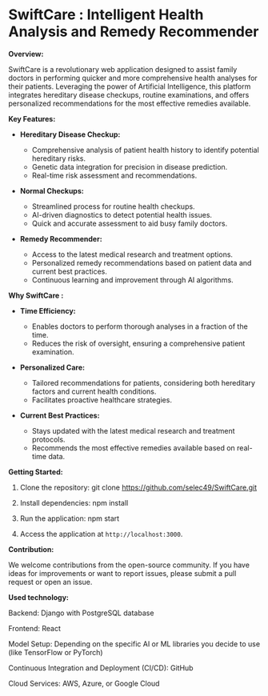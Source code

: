 # SwiftCare : Intelligent Health Analysis and Remedy Recommender

**Overview:**

SwiftCare is a revolutionary web application designed to assist family doctors in performing quicker and more comprehensive health analyses for their patients. Leveraging the power of Artificial Intelligence, this platform integrates hereditary disease checkups, routine examinations, and offers personalized recommendations for the most effective remedies available.

**Key Features:**

- **Hereditary Disease Checkup:**
  - Comprehensive analysis of patient health history to identify potential hereditary risks.
  - Genetic data integration for precision in disease prediction.
  - Real-time risk assessment and recommendations.

- **Normal Checkups:**
  - Streamlined process for routine health checkups.
  - AI-driven diagnostics to detect potential health issues.
  - Quick and accurate assessment to aid busy family doctors.

- **Remedy Recommender:**
  - Access to the latest medical research and treatment options.
  - Personalized remedy recommendations based on patient data and current best practices.
  - Continuous learning and improvement through AI algorithms.

**Why SwiftCare :**

- **Time Efficiency:**
  - Enables doctors to perform thorough analyses in a fraction of the time.
  - Reduces the risk of oversight, ensuring a comprehensive patient examination.

- **Personalized Care:**
  - Tailored recommendations for patients, considering both hereditary factors and current health conditions.
  - Facilitates proactive healthcare strategies.

- **Current Best Practices:**
  - Stays updated with the latest medical research and treatment protocols.
  - Recommends the most effective remedies available based on real-time data.

**Getting Started:**

1. Clone the repository:
git clone https://github.com/selec49/SwiftCare.git

2. Install dependencies:
npm install

3. Run the application:
npm start

4. Access the application at `http://localhost:3000`.

**Contribution:**

We welcome contributions from the open-source community. If you have ideas for improvements or want to report issues, please submit a pull request or open an issue.

**Used technology:**

Backend: Django with PostgreSQL database

Frontend: React

Model Setup: Depending on the specific AI or ML libraries you decide to use (like TensorFlow or PyTorch)

Continuous Integration and Deployment (CI/CD): GitHub

Cloud Services: AWS, Azure, or Google Cloud

